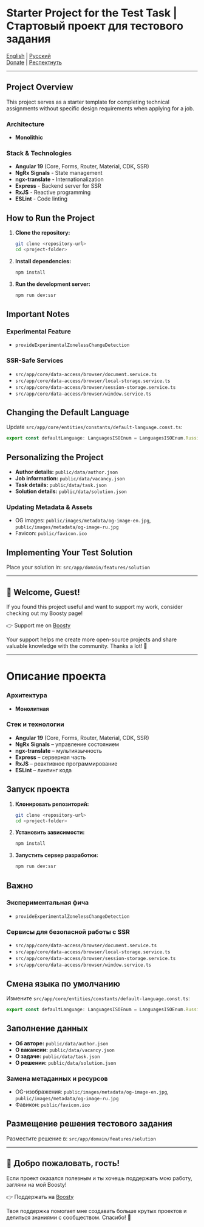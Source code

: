 # Starter Project for the Test Task | Стартовый проект для тестового задания

[English](#project-overview) | [Русский](#описание-проекта)  
[Donate](#-welcome-guest) | [Респектнуть](#-добро-пожаловать-гость)

---

## Project Overview

This project serves as a starter template for completing technical assignments without specific design requirements when applying for a job.

### Architecture
- **Monolithic**

### Stack & Technologies
- **Angular 19** (Core, Forms, Router, Material, CDK, SSR)
- **NgRx Signals** - State management
- **ngx-translate** - Internationalization
- **Express** - Backend server for SSR
- **RxJS** - Reactive programming
- **ESLint** - Code linting

## How to Run the Project

1. **Clone the repository:**
   ```sh
   git clone <repository-url>
   cd <project-folder>
   ```
2. **Install dependencies:**
   ```sh
   npm install
   ```
3. **Run the development server:**
   ```sh
   npm run dev:ssr
   ```

## Important Notes
### Experimental Feature
- `provideExperimentalZonelessChangeDetection`

### SSR-Safe Services
- `src/app/core/data-access/browser/document.service.ts`
- `src/app/core/data-access/browser/local-storage.service.ts`
- `src/app/core/data-access/browser/session-storage.service.ts`
- `src/app/core/data-access/browser/window.service.ts`

## Changing the Default Language
Update `src/app/core/entities/constants/default-language.const.ts`:
```ts
export const defaultLanguage: LanguagesISOEnum = LanguagesISOEnum.Russian;
```

## Personalizing the Project
- **Author details:** `public/data/author.json`
- **Job information:** `public/data/vacancy.json`
- **Task details:** `public/data/task.json`
- **Solution details:** `public/data/solution.json`

### Updating Metadata & Assets
- OG images: `public/images/metadata/og-image-en.jpg`, `public/images/metadata/og-image-ru.jpg`
- Favicon: `public/favicon.ico`

## Implementing Your Test Solution
Place your solution in:
`src/app/domain/features/solution`

---

## 🎉 Welcome, Guest!

If you found this project useful and want to support my work, consider checking out my Boosty page!

👉 Support me on [Boosty](https://boosty.to/andrei-shpileuski/donate)

Your support helps me create more open-source projects and share valuable knowledge with the community. Thanks a lot! 🙌

---

# Описание проекта

### Архитектура
- **Монолитная**

### Стек и технологии
- **Angular 19** (Core, Forms, Router, Material, CDK, SSR)
- **NgRx Signals** – управление состоянием
- **ngx-translate** – мультиязычность
- **Express** – серверная часть
- **RxJS** – реактивное программирование
- **ESLint** – линтинг кода

## Запуск проекта

1. **Клонировать репозиторий:**
   ```sh
   git clone <repository-url>
   cd <project-folder>
   ```
2. **Установить зависимости:**
   ```sh
   npm install
   ```
3. **Запустить сервер разработки:**
   ```sh
   npm run dev:ssr
   ```

## Важно
### Экспериментальная фича
- `provideExperimentalZonelessChangeDetection`

### Сервисы для безопасной работы с SSR
- `src/app/core/data-access/browser/document.service.ts`
- `src/app/core/data-access/browser/local-storage.service.ts`
- `src/app/core/data-access/browser/session-storage.service.ts`
- `src/app/core/data-access/browser/window.service.ts`

## Смена языка по умолчанию
Измените `src/app/core/entities/constants/default-language.const.ts`:
```ts
export const defaultLanguage: LanguagesISOEnum = LanguagesISOEnum.Russian;
```

## Заполнение данных
- **Об авторе:** `public/data/author.json`
- **О вакансии:** `public/data/vacancy.json`
- **О задаче:** `public/data/task.json`
- **О решении:** `public/data/solution.json`

### Замена метаданных и ресурсов
- OG-изображения: `public/images/metadata/og-image-en.jpg`, `public/images/metadata/og-image-ru.jpg`
- Фавикон: `public/favicon.ico`

## Размещение решения тестового задания
Разместите решение в:
`src/app/domain/features/solution`

---

## 🎉 Добро пожаловать, гость!

Если проект оказался полезным и ты хочешь поддержать мою работу, загляни на мой Boosty!

👉 Поддержать на [Boosty](https://boosty.to/andrei-shpileuski/donate)

Твоя поддержка помогает мне создавать больше крутых проектов и делиться знаниями с сообществом. Спасибо! 🙌

